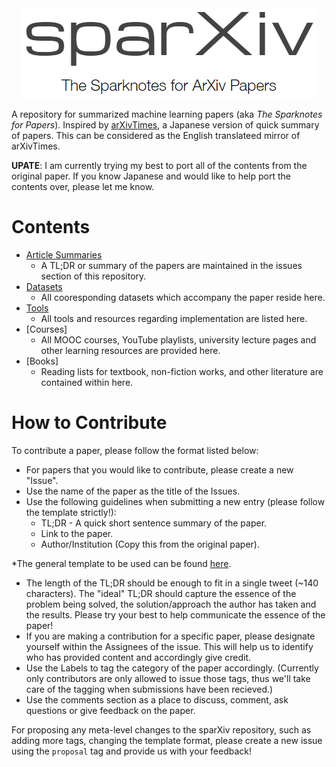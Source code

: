 <center><img src="logo.png"></center>

A repository for summarized machine learning papers (aka *The Sparknotes for Papers*). Inspired by [arXivTimes](https://github.com/arXivTimes/arXivTimes), a Japanese version of quick summary of papers. This can be considered as the English translateed mirror of arXivTimes.

**UPATE**: I am currently trying my best to port all of the contents from the original paper. If you know Japanese and would like to help port the contents over, please let me know.

# Contents

* [Article Summaries](https://github.com/yutarochan/sparXiv/issues)
  * A TL;DR or summary of the papers are maintained in the issues section of this repository.
* [Datasets]()
  * All cooresponding datasets which accompany the paper reside here.
* [Tools]()
  * All tools and resources regarding implementation are listed here.
* [Courses]
  * All MOOC courses, YouTube playlists, university lecture pages and other learning resources are provided here. 
* [Books]
  * Reading lists for textbook, non-fiction works, and other literature are contained within here.

# How to Contribute

To contribute a paper, please follow the format listed below:

* For papers that you would like to contribute, please create a new "Issue".
* Use the name of the paper as the title of the Issues.
* Use the following guidelines when submitting a new entry (please follow the template strictly!):
  * TL;DR - A quick short sentence summary of the paper.
  * Link to the paper.
  * Author/Institution (Copy this from the original paper).
  
*The general template to be used can be found [here](./ISSUE_TEMPLATE.md).
* The length of the TL;DR should be enough to fit in a single tweet (~140 characters). The "ideal" TL;DR should capture the essence of the problem being solved, the solution/approach the author has taken and the results. Please try your best to help communicate the essence of the paper!
* If you are making a contribution for a specific paper, please designate yourself within the Assignees of the issue. This will help us to identify who has provided content and accordingly give credit.
* Use the Labels to tag the category of the paper accordingly. (Currently only contributors are only allowed to issue those tags, thus we'll take care of the tagging when submissions have been recieved.)
* Use the comments section as a place to discuss, comment, ask questions or give feedback on the paper.

For proposing any meta-level changes to the sparXiv repository, such as adding more tags, changing the template format, please create a new issue using the `proposal` tag and provide us with your feedback!
